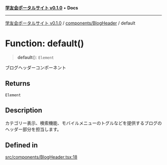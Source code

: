 [**学友会ポータルサイト v0.1.0**](../../../README.md) • **Docs**

***

[学友会ポータルサイト v0.1.0](../../../modules.md) / [components/BlogHeader](../README.md) / default

# Function: default()

> **default**(): `Element`

ブログヘッダーコンポーネント

## Returns

`Element`

## Description

カテゴリー表示、検索機能、モバイルメニューのトグルなどを提供するブログのヘッダー部分を担当します。

## Defined in

[src/components/BlogHeader.tsx:18](https://github.com/iU-Alumni-Association/gakuyukai-new/blob/9032bc93fe144cf1419e63a5b72095e28cfeb84b/src/components/BlogHeader.tsx#L18)
